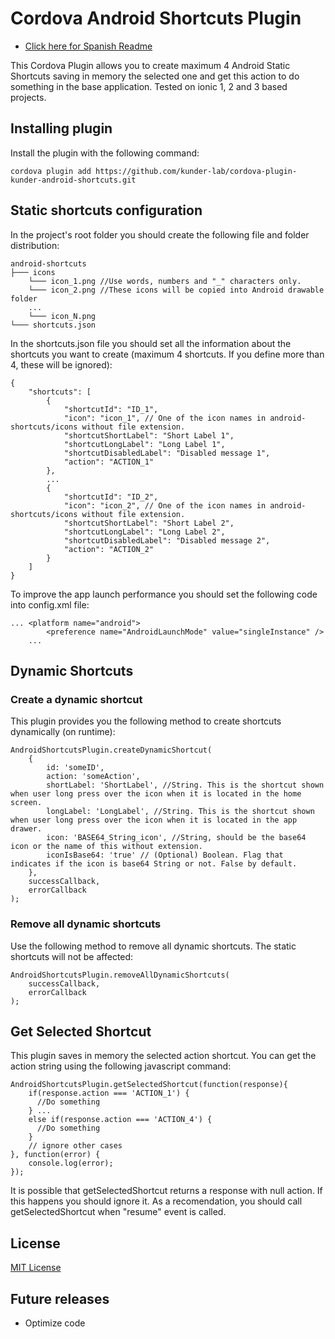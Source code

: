 # Cordova Android Shortcuts Plugin

* [Click here for Spanish Readme](https://github.com/kunder-lab/cordova-plugin-kunder-android-shortcuts/blob/master/README-es.md)

This Cordova Plugin allows you to create maximum 4 Android Static Shortcuts saving in memory the selected one and get this action to do something in the base application. Tested on ionic 1, 2 and 3 based projects.

## Installing plugin

Install the plugin with the following command:

````
cordova plugin add https://github.com/kunder-lab/cordova-plugin-kunder-android-shortcuts.git
````

## Static shortcuts configuration

In the project's root folder you should create the following file and folder distribution:

````
android-shortcuts
├─── icons
    └─── icon_1.png //Use words, numbers and "_" characters only.
    └─── icon_2.png //These icons will be copied into Android drawable folder
    ...
    └─── icon_N.png
└─── shortcuts.json
````

In the shortcuts.json file you should set all the information about the shortcuts you want to create (maximum 4 shortcuts. If you define more than 4, these will be ignored):

````
{
    "shortcuts": [
        {
            "shortcutId": "ID_1",
            "icon": "icon_1", // One of the icon names in android-shortcuts/icons without file extension.
            "shortcutShortLabel": "Short Label 1",
            "shortcutLongLabel": "Long Label 1",
            "shortcutDisabledLabel": "Disabled message 1",
            "action": "ACTION_1"
        },
        ...
        {
            "shortcutId": "ID_2",
            "icon": "icon_2", // One of the icon names in android-shortcuts/icons without file extension.
            "shortcutShortLabel": "Short Label 2",
            "shortcutLongLabel": "Long Label 2",
            "shortcutDisabledLabel": "Disabled message 2",
            "action": "ACTION_2"
        }
    ]
}
````

To improve the app launch performance you should set the following code into config.xml file:

````
... <platform name="android">
        <preference name="AndroidLaunchMode" value="singleInstance" />
    ...
````

## Dynamic Shortcuts

### Create a dynamic shortcut

This plugin provides you the following method to create shortcuts dynamically (on runtime):

````
AndroidShortcutsPlugin.createDynamicShortcut(
    {
        id: 'someID',
        action: 'someAction',
        shortLabel: 'ShortLabel', //String. This is the shortcut shown when user long press over the icon when it is located in the home screen.
        longLabel: 'LongLabel', //String. This is the shortcut shown when user long press over the icon when it is located in the app drawer.
        icon: 'BASE64_String_icon', //String, should be the base64 icon or the name of this without extension. 
        iconIsBase64: 'true' // (Optional) Boolean. Flag that indicates if the icon is base64 String or not. False by default.
    },
    successCallback,
    errorCallback
);
````

### Remove all dynamic shortcuts

Use the following method to remove all dynamic shortcuts. The static shortcuts will not be affected:

````
AndroidShortcutsPlugin.removeAllDynamicShortcuts(
    successCallback,
    errorCallback
);
````

## Get Selected Shortcut

This plugin saves in memory the selected action shortcut. You can get the action string using the following javascript command:

````
AndroidShortcutsPlugin.getSelectedShortcut(function(response){
    if(response.action === 'ACTION_1') {
      //Do something
    } ...
    else if(response.action === 'ACTION_4') {
      //Do something
    }
    // ignore other cases
}, function(error) {
    console.log(error);
});
````

It is possible that getSelectedShortcut returns a response with null action. If this happens you should ignore it.
As a recomendation, you should call getSelectedShortcut when "resume" event is called.

## License
[MIT License](https://github.com/kunder-lab/cordova-plugin-kunder-android-shortcuts/blob/master/LICENSE)

## Future releases
- Optimize code